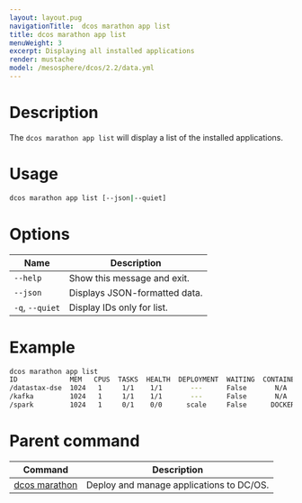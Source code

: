 ```yaml
---
layout: layout.pug
navigationTitle:  dcos marathon app list
title: dcos marathon app list
menuWeight: 3
excerpt: Displaying all installed applications
render: mustache
model: /mesosphere/dcos/2.2/data.yml
---
```



# Description

The `dcos marathon app list` will display a list of the installed applications.

# Usage

```bash
dcos marathon app list [--json|--quiet]
```

# Options

| Name |  Description |
|---------|-------------|
| `--help`   |  Show this message and exit. |
| `--json`   |   Displays JSON-formatted data. |
| `-q`, `--quiet` | Display IDs only for list. |




# Example

```bash
dcos marathon app list
ID             MEM   CPUS  TASKS  HEALTH  DEPLOYMENT  WAITING  CONTAINER  CMD
/datastax-dse  1024   1     1/1    1/1       ---      False       N/A     export...
/kafka         1024   1     1/1    1/1       ---      False       N/A     export...
/spark         1024   1     0/1    0/0      scale     False      DOCKER   /sbin/init.sh
```

# Parent command

| Command | Description |
|---------|-------------|
| [dcos marathon](/mesosphere/dcos/2.2/cli/command-reference/dcos-marathon/) | Deploy and manage applications to DC/OS. |
